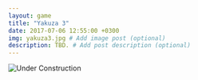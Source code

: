```yaml
---
layout: game
title: "Yakuza 3"
date: 2017-07-06 12:55:00 +0300
img: yakuza3.jpg # Add image post (optional)
description: TBD. # Add post description (optional)
---
```

![Under Construction](https://78.media.tumblr.com/6dfcbf9e05d57e3d0e9bb232b30004fa/tumblr_pf27n0jnCn1w050vko1_1280.png)
